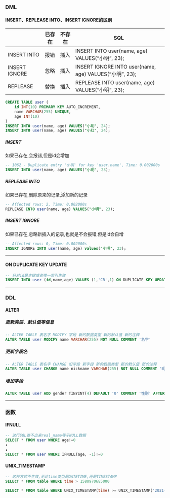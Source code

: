 ### DML

#### INSERT、REPLEASE INTO、INSERT IGNORE的区别

|               | 已存在 | 不存在 | SQL                                                    |
| ------------- | ------ | ------ | ------------------------------------------------------ |
| INSERT INTO   | 报错   | 插入   | INSERT INTO user(name, age) VALUES(“小明”, 23);        |
| INSERT IGNORE | 忽略   | 插入   | INSERT IGNORE INTO user(name, age) VALUES(“小明”, 23); |
| REPLEASE      | 替换   | 插入   | REPLEASE INTO user(name, age) VALUES(“小明”, 23);      |

```sql
CREATE TABLE user (
    id INT(10) PRIMARY KEY AUTO_INCREMENT,
    name VARCHAR(255) UNIQUE,
    age INT(10)
)
INSERT INTO user(name, age) VALUES("小明", 24);
INSERT INTO user(name, age) VALUES("小红", 24);
```

##### INSERT

如果已存在,会报错,但是id会增加

```sql
-- 1062 - Duplicate entry '小明' for key 'user.name', Time: 0.002000s
INSERT INTO user(name, age) VALUES("小明", 23);
```

##### REPLEASE INTO

如果已存在,删除原来的记录,添加新的记录

```sql
-- Affected rows: 2, Time: 0.002000s
REPLEASE INTO user(name, age) VALUES("小明", 23);
```

##### INSERT IGNORE

如果已存在,忽略新插入的记录,也就是不会报错,但是id会自增

```sql
-- Affected rows: 0, Time: 0.002000s
INSERT IGNORE INTO user(name, age) values("小明", 23);
```

---

#### ON DUPLICATE KEY UPDATE

```sql
-- 只对id是主键或者唯一索引生效
INSERT INTO user (id,name,age) VALUES (1,'CR',1) ON DUPLICATE KEY UPDATE age=age+1
```

---



### DDL

#### ALTER

##### 更新类型、默认值等信息

```sql
-- ALTER TABLE 表名字 MODIFY 字段 新的数据类型 新的默认值 新的注释
ALTER TABLE user MODIFY name VARCHAR(255) NOT NULL COMMENT '名字'
```

##### 更新字段名

```sql
-- ALTER TABLE 表名字 CHANGE 旧字段 新字段 新的数据类型 新的默认值 新的注释
ALTER TABLE user CHANGE name nickname VARCHAR(255) NOT NULL COMMENT '昵称'
```

##### 增加字段

```sql
ALTER TABLE user ADD gender TINYINT(4) DEFAULT '0' COMMENT '性别' AFTER name;
```

---



### 函数

#### IFNULL

```sql
-- 这行SQL查不出来real_name等于NULL数据
SELECT * FROM user WHERE age!=0
↓
↓
SELECT * FROM user WHERE IFNULL(age, -1)!=0
```

#### UNIX_TIMESTAMP

```sql
-- 这种方式不生效,无论time类型是DATETIME,还是TIMESTAMP
SELECT * FROM table WHERE time > 1580970685000

SELECT * FROM table WHERE UNIX_TIMESTAMP(time) >= UNIX_TIMESTAMP('2021-06-01 06:01:00')
```

